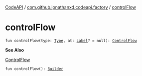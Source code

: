 [CodeAPI](../index.md) / [com.github.jonathanxd.codeapi.factory](index.md) / [controlFlow](.)

# controlFlow

`fun controlFlow(type: `[`Type`](../com.github.jonathanxd.codeapi.base/-control-flow/-type/index.md)`, at: `[`Label`](../com.github.jonathanxd.codeapi.base/-label/index.md)`? = null): `[`ControlFlow`](../com.github.jonathanxd.codeapi.base/-control-flow/index.md)

**See Also**

[ControlFlow](../com.github.jonathanxd.codeapi.base/-control-flow/index.md)

`fun controlFlow(): `[`Builder`](../com.github.jonathanxd.codeapi.base/-control-flow/-builder/index.md)